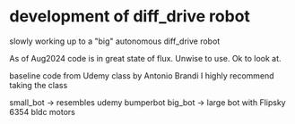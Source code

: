 # development of diff_drive robot
slowly working up to a "big" autonomous diff_drive robot

As of Aug2024 code is in great state of flux. Unwise to use. Ok to look at.

baseline code from Udemy class by Antonio Brandi
I highly recommend taking the class

small_bot -> resembles udemy bumperbot
big_bot -> large bot with Flipsky 6354 bldc motors
